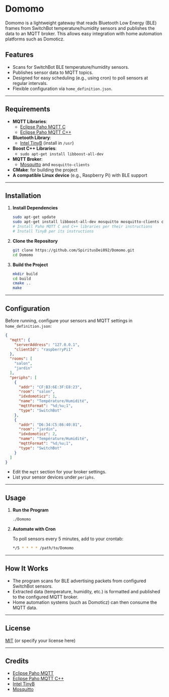 # Domomo

Domomo is a lightweight gateway that reads Bluetooth Low Energy (BLE) frames from SwitchBot temperature/humidity sensors and publishes the data to an MQTT broker. This allows easy integration with home automation platforms such as Domoticz.

## Features

- Scans for SwitchBot BLE temperature/humidity sensors.
- Publishes sensor data to MQTT topics.
- Designed for easy scheduling (e.g., using cron) to poll sensors at regular intervals.
- Flexible configuration via `home_definition.json`.

---

## Requirements

- **MQTT Libraries**:  
  - [Eclipse Paho MQTT C](https://github.com/eclipse/paho.mqtt.c)  
  - [Eclipse Paho MQTT C++](https://github.com/eclipse/paho.mqtt.cpp)
- **Bluetooth Library**:  
  - [Intel TinyB](https://github.com/intel-iot-devkit/tinyb) (install in `/usr`)
- **Boost C++ Libraries**:  
  - `sudo apt-get install libboost-all-dev`
- **MQTT Broker**:  
  - [Mosquitto](https://mosquitto.org/) and `mosquitto-clients`
- **CMake**: for building the project
- **A compatible Linux device** (e.g., Raspberry Pi) with BLE support

---

## Installation

1. **Install Dependencies**

   ```sh
   sudo apt-get update
   sudo apt-get install libboost-all-dev mosquitto mosquitto-clients cmake g++
   # Install Paho MQTT C and C++ libraries per their instructions
   # Install TinyB per its instructions
   ```

2. **Clone the Repository**

   ```sh
   git clone https://github.com/SpiritusDei092/Domomo.git
   cd Domomo
   ```

3. **Build the Project**

   ```sh
   mkdir build
   cd build
   cmake ..
   make
   ```

---

## Configuration

Before running, configure your sensors and MQTT settings in `home_definition.json`:

```json
{
  "mqtt": {
    "serverAddress": "127.0.0.1",
    "clientId": "raspberryPi1"
  },
  "rooms": [
    "salon",
    "jardin"
  ],
  "periphs": [
    {
      "addr": "CF:B3:6E:3F:E8:23",
      "room": "salon",
      "idxdomoticz": 1,
      "name": "Température/Humidité",
      "mqttFormat": "%d;%u;1",
      "type": "SwitchBot"
    },
    {
      "addr": "D6:34:C5:86:40:81",
      "room": "jardin",
      "idxdomoticz": 2,
      "name": "Température/Humidité",
      "mqttFormat": "%d;%u;1",
      "type": "SwitchBot"
    }
  ]
}
```

- Edit the `mqtt` section for your broker settings.
- List your sensor devices under `periphs`.

---

## Usage

1. **Run the Program**

   ```sh
   ./Domomo
   ```

2. **Automate with Cron**

   To poll sensors every 5 minutes, add to your crontab:

   ```sh
   */5 * * * * /path/to/Domomo
   ```

---

## How It Works

- The program scans for BLE advertising packets from configured SwitchBot sensors.
- Extracted data (temperature, humidity, etc.) is formatted and published to the configured MQTT broker.
- Home automation systems (such as Domoticz) can then consume the MQTT data.

---

## License

[MIT](LICENSE) (or specify your license here)

---

## Credits

- [Eclipse Paho MQTT](https://github.com/eclipse/paho.mqtt.c)
- [Eclipse Paho MQTT C++](https://github.com/eclipse/paho.mqtt.cpp)
- [Intel TinyB](https://github.com/intel-iot-devkit/tinyb)
- [Mosquitto](https://mosquitto.org/)